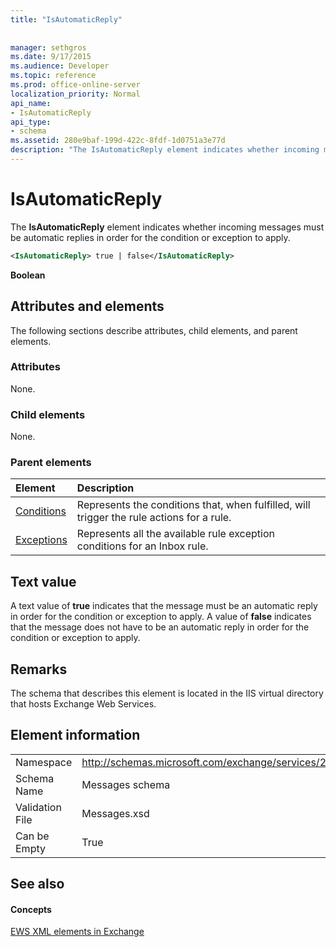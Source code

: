 ```yaml
---
title: "IsAutomaticReply"
 
 
manager: sethgros
ms.date: 9/17/2015
ms.audience: Developer
ms.topic: reference
ms.prod: office-online-server
localization_priority: Normal
api_name:
- IsAutomaticReply
api_type:
- schema
ms.assetid: 280e9baf-199d-422c-8fdf-1d0751a3e77d
description: "The IsAutomaticReply element indicates whether incoming messages must be automatic replies in order for the condition or exception to apply."
---
```


# IsAutomaticReply

The **IsAutomaticReply** element indicates whether incoming messages must be automatic replies in order for the condition or exception to apply. 
  
```XML
<IsAutomaticReply> true | false</IsAutomaticReply>
```

 **Boolean**
## Attributes and elements

The following sections describe attributes, child elements, and parent elements.
  
### Attributes

None.
  
### Child elements

None.
  
### Parent elements

|**Element**|**Description**|
|:-----|:-----|
|[Conditions](conditions.md) <br/> |Represents the conditions that, when fulfilled, will trigger the rule actions for a rule.  <br/> |
|[Exceptions](exceptions.md) <br/> |Represents all the available rule exception conditions for an Inbox rule.  <br/> |
   
## Text value

A text value of **true** indicates that the message must be an automatic reply in order for the condition or exception to apply. A value of **false** indicates that the message does not have to be an automatic reply in order for the condition or exception to apply. 
  
## Remarks

The schema that describes this element is located in the IIS virtual directory that hosts Exchange Web Services.
  
## Element information

|||
|:-----|:-----|
|Namespace  <br/> |http://schemas.microsoft.com/exchange/services/2006/messages  <br/> |
|Schema Name  <br/> |Messages schema  <br/> |
|Validation File  <br/> |Messages.xsd  <br/> |
|Can be Empty  <br/> |True  <br/> |
   
## See also

#### Concepts

[EWS XML elements in Exchange](ews-xml-elements-in-exchange.md)

